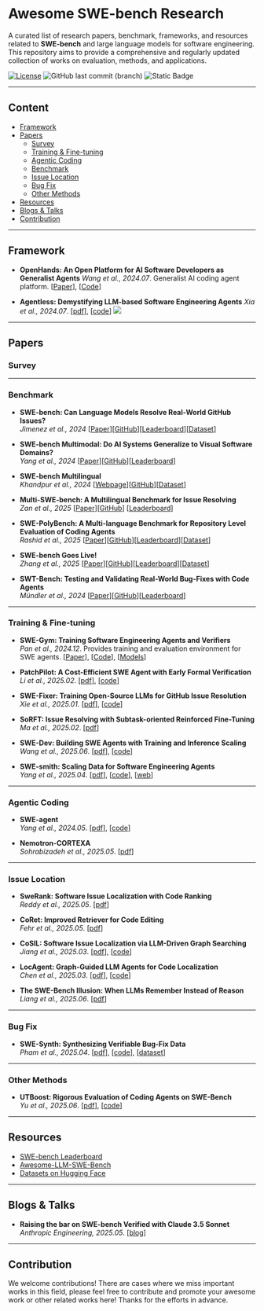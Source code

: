 # Awesome SWE-bench Research

A curated list of research papers, benchmark, frameworks, and resources related to **SWE-bench** and large language models for software engineering.
This repository aims to provide a comprehensive and regularly updated collection of works on evaluation, methods, and applications.

[![License](https://img.shields.io/badge/License-Apache_2.0-green.svg)](./LICENSE)
![GitHub last commit (branch)](https://img.shields.io/github/last-commit/goodmanpzh/Awesome-SWE-bench/main?logo=github\&color=blue)
![Static Badge](https://img.shields.io/badge/Contributions-welcome-blue.svg?style=flat)

---





## Content

* [Framework](#framework)
* [Papers](#papers)
  * [Survey](#survey)
  * [Training & Fine-tuning](#training--fine-tuning)
  * [Agentic Coding](#agentic-coding)
  * [Benchmark](#benchmark)
  * [Issue Location](#issue-location)
  * [Bug Fix](#bug-fix)
  * [Other Methods](#other-methods)
* [Resources](#resources)
* [Blogs & Talks](#blogs--talks)
* [Contribution](#contribution)

---





## Framework

* **OpenHands: An Open Platform for AI Software Developers as Generalist Agents**
  *Wang et al., 2024.07*. Generalist AI coding agent platform.
  \[[Paper](https://arxiv.org/abs/2407.16741)], \[[Code](https://github.com/All-Hands-AI/OpenHands)]

* **Agentless: Demystifying LLM-based Software Engineering Agents**
  *Xia et al., 2024.07*. \[[pdf](https://arxiv.org/abs/2407.01489)], \[[code](https://github.com/OpenAutoCoder/Agentless)]
  ![](https://img.shields.io/badge/Arxiv-orange)


---

## Papers

### Survey



---





### Benchmark

- **SWE-bench: Can Language Models Resolve Real-World GitHub Issues?**<br> 
  *Jimenez et al., 2024* [[Paper](https://arxiv.org/abs/2310.06770)][[GitHub](https://github.com/SWE-bench/SWE-bench/tree/main)][[Leaderboard](https://www.swebench.com/)][[Dataset](https://huggingface.co/datasets/princeton-nlp/SWE-bench)] <br>

- **SWE-bench Multimodal: Do AI Systems Generalize to Visual Software Domains?** <br>
  *Yang et al., 2024* [[Paper](https://arxiv.org/abs/2410.03859)][[GitHub](https://github.com/SWE-bench/SWE-bench/tree/main)][[Leaderboard](https://www.swebench.com/multimodal.html)]

- **SWE-bench Multilingual** <br>
  *Khandpur et al., 2024* [[Webpage](https://kabirk.com/multilingual)][[GitHub](https://github.com/SWE-bench/SWE-bench/tree/main)][[Dataset](https://huggingface.co/datasets/SWE-bench/SWE-bench_Multilingual)]

- **Multi-SWE-bench: A Multilingual Benchmark for Issue Resolving** <br>
  *Zan et al., 2025* [[Paper](https://arxiv.org/pdf/2504.02605)][[GitHub](https://github.com/multi-swe-bench/multi-swe-bench)] [[Leaderboard](https://multi-swe-bench.github.io/)]

- **SWE-PolyBench: A Multi-language Benchmark for Repository Level Evaluation of Coding Agents** <br>
  *Rashid et al., 2025* [[Paper](https://arxiv.org/abs/2504.08703)][[GitHub](https://github.com/amazon-science/SWE-PolyBench)][[Leaderboard](https://amazon-science.github.io/SWE-PolyBench/)][[Dataset](https://huggingface.co/datasets/AmazonScience/SWE-PolyBench)]

- **SWE-bench Goes Live!** <br>
  *Zhang et al., 2025* [[Paper](https://arxiv.org/abs/2505.23419)][[GitHub](https://github.com/microsoft/SWE-bench-Live)][[Leaderboard](https://swe-bench-live.github.io/)][[Dataset](https://huggingface.co/datasets/SWE-bench-Live/SWE-bench-Live)]

- **SWT-Bench: Testing and Validating Real-World Bug-Fixes with Code Agents** <br>
  *Mündler et al., 2024* [[Paper](https://arxiv.org/abs/2406.12952)][[GitHub](https://github.com/logic-star-ai/swt-bench)][[Leaderboard](https://swtbench.com/)]


---





### Training & Fine-tuning

* **SWE-Gym: Training Software Engineering Agents and Verifiers** <br>
  *Pan et al., 2024.12*. Provides training and evaluation environment for SWE agents.
  \[[Paper](https://arxiv.org/pdf/2412.21139)], \[[Code](https://github.com/SWE-Gym/SWE-Gym)], \[[Models](https://huggingface.co/SWE-Gym)]

* **PatchPilot: A Cost-Efficient SWE Agent with Early Formal Verification** <br>
  *Li et al., 2025.02*. \[[pdf](https://arxiv.org/abs/2502.02747)], \[[code](https://github.com/ucsb-mlsec/PatchPilot)]

* **SWE-Fixer: Training Open-Source LLMs for GitHub Issue Resolution** <br>
  *Xie et al., 2025.01*. \[[pdf](https://arxiv.org/abs/2501.05040)], \[[code](https://github.com/InternLM/SWE-Fixer)]

* **SoRFT: Issue Resolving with Subtask-oriented Reinforced Fine-Tuning** <br>
  *Ma et al., 2025.02*. \[[pdf](https://arxiv.org/abs/2502.20127)]

* **SWE-Dev: Building SWE Agents with Training and Inference Scaling** <br>
  *Wang et al., 2025.06*. \[[pdf](https://arxiv.org/abs/2506.07636)], \[[code](https://github.com/THUDM/SWE-Dev)]

* **SWE-smith: Scaling Data for Software Engineering Agents** <br>
  *Yang et al., 2025.04*. \[[pdf](https://arxiv.org/abs/2504.21798)], \[[code](https://github.com/SWE-bench/SWE-smith)], \[[web](https://swesmith.com/)]

---





### Agentic Coding

* **SWE-agent** <br>
  *Yang et al., 2024.05*. \[[pdf](https://arxiv.org/abs/2405.15793)], \[[code](https://github.com/SWE-agent/SWE-agent)]

* **Nemotron-CORTEXA** <br>
  *Sohrabizadeh et al., 2025.05*. \[[pdf](https://openreview.net/pdf?id=k6p8UKRdH7)]

---





### Issue Location

* **SweRank: Software Issue Localization with Code Ranking** <br>
  *Reddy et al., 2025.05*. \[[pdf](https://arxiv.org/abs/2505.07849)]

* **CoRet: Improved Retriever for Code Editing** <br>
  *Fehr et al., 2025.05*. \[[pdf](https://arxiv.org/abs/2505.24715)]

* **CoSIL: Software Issue Localization via LLM-Driven Graph Searching** <br>
  *Jiang et al., 2025.03*. \[[pdf](https://arxiv.org/abs/2503.22424)], \[[code](https://github.com/ZhonghaoJiang/CoSIL)]

* **LocAgent: Graph-Guided LLM Agents for Code Localization** <br>
  *Chen et al., 2025.03*. \[[pdf](https://arxiv.org/abs/2503.09089)], \[[code](https://github.com/gersteinlab/LocAgent)]

* **The SWE-Bench Illusion: When LLMs Remember Instead of Reason** <br>
  *Liang et al., 2025.06*. \[[pdf](https://arxiv.org/abs/2506.12286)]

---





### Bug Fix

* **SWE-Synth: Synthesizing Verifiable Bug-Fix Data** <br>
  *Pham et al., 2025.04*. \[[pdf](https://arxiv.org/abs/2504.14757)], \[[code](https://github.com/FSoft-AI4Code/SWE-Synth)], \[[dataset](https://huggingface.co/swesynth)]

---





### Other Methods

* **UTBoost: Rigorous Evaluation of Coding Agents on SWE-Bench** <br>
  *Yu et al., 2025.06*. \[[pdf](https://arxiv.org/abs/2506.09289)], \[[code](https://github.com/CUHK-Shenzhen-SE/UTBoost)]

---





## Resources

* [SWE-bench Leaderboard](https://www.swebench.com/)
* [Awesome-LLM-SWE-Bench](https://github.com/wasiahmad/Awesome-LLM-SWE-Bench)
* [Datasets on Hugging Face](https://huggingface.co/datasets)

---





## Blogs & Talks

* **Raising the bar on SWE-bench Verified with Claude 3.5 Sonnet** <br>
  *Anthropic Engineering, 2025.05*. \[[blog](https://www.anthropic.com/engineering/swe-bench-sonnet)]

---





## Contribution

We welcome contributions! There are cases where we miss important works in this field, please feel free to contribute and promote your awesome work or other related works here! Thanks for the efforts in advance.

